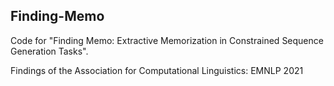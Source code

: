## Finding-Memo

Code for "Finding Memo: Extractive Memorization in Constrained Sequence Generation Tasks". 

Findings of the Association for Computational Linguistics: EMNLP 2021
